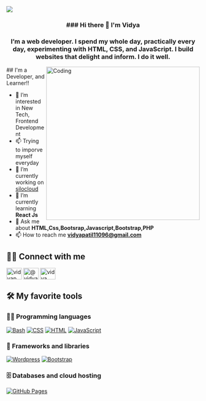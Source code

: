<a href="https://www.youtube.com/codingpotter"><img align="center" src="https://user-images.githubusercontent.com/64088428/161522444-bfe9b2ca-6e02-4965-8a2b-f2604d2c49d2.jpg"/></a>

<h3 align="center">### Hi there 👋 I'm Vidya</h3>
<h3 align="center">I’m a web developer. I spend my whole day, practically every day, experimenting with HTML, CSS, and JavaScript. I build websites that delight and inform. I do it well.</h3>
<img src="https://c.tenor.com/qKKig3mKpYIAAAAC/squidgirl-noting.gif"img align="right" alt="Coding" width="400">
## I'm a  Developer, and Learner!!

- 👀 I’m interested in New Tech, Frontend Development
- 📫 Trying to imporve myself everyday
- 🔭 I’m currently working on [silocloud](silocloud.com)
- 🌱 I’m currently learning **React Js**
- 💬 Ask me about **HTML,Css,Bootsrap,Javascript,Bootstrap,PHP**
- 📫 How to reach me **vidyapatil11096@gmail.com**

## 🙋‍♂️ Connect with me
<p align="left">
<a href="https://codepen.io/vidyap" target="blank"><img align="center" src="https://raw.githubusercontent.com/rahuldkjain/github-profile-readme-generator/master/src/images/icons/Social/codepen.svg" alt="vidyap" height="30" width="40" /></a>
<a href="https://twitter.com/@vidyapa83072383" target="blank"><img align="center" src="https://raw.githubusercontent.com/rahuldkjain/github-profile-readme-generator/master/src/images/icons/Social/twitter.svg" alt="@vidyapa83072383" height="30" width="40" /></a>
<a href="https://linkedin.com/in/vidya patil" target="blank"><img align="center" src="https://raw.githubusercontent.com/rahuldkjain/github-profile-readme-generator/master/src/images/icons/Social/linked-in-alt.svg" alt="vidya patil" height="30" width="40" /></a>
</p>

## 🛠️ My favorite tools

### 👨‍💻 Programming languages<p align="left">
  <p>
    <a href="#"><img alt="Bash" src="https://img.shields.io/badge/Bash%20-%23121011.svg?logo=gnu-bash&logoColor=white"></a>
    <a href="#"><img alt="CSS" src="https://img.shields.io/badge/CSS%20-%231572B6.svg?logo=css3&logoColor=white"></a>
    <a href="#"><img alt="HTML" src="https://img.shields.io/badge/HTML%20-%23E34F26.svg?logo=html5&logoColor=white"></a>
    <a href="#"><img alt="JavaScript" src="https://img.shields.io/badge/JavaScript%20-%23F7DF1E.svg?logo=javascript&logoColor=black"></a>
</p>

### 🧰 Frameworks and libraries

<p>
    <a href="#"><img alt="Wordpress" src="https://img.shields.io/badge/Wordpress-21759B?logo=wordpress&logoColor=white"></a>
    <a href="#"><img alt="Bootstrap" src="https://img.shields.io/badge/Bootstarp-21759B?logo=bootstrap&logoColor=white"></a>
</p>

### 🗄️ Databases and cloud hosting

<p>
    <a href="#"><img alt="GitHub Pages" src="https://img.shields.io/badge/GitHub%20Pages-%23327FC7.svg?logo=github&logoColor=white"></a>
</p>
